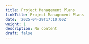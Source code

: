 ```yaml
---
title: Project Management Plans
linkTitle: Project Management Plans
date: '2025-04-29T17:10:00Z'
weight: 1
description: No content
draft: false
---
```



